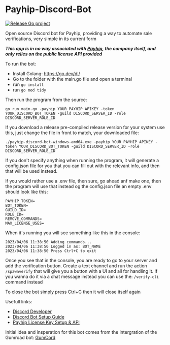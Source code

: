 # Payhip-Discord-Bot

[![Release Go project](https://github.com/McHauge/Payhip-Discord-Bot/actions/workflows/release_build.yml/badge.svg)](https://github.com/McHauge/Payhip-Discord-Bot/actions/workflows/release_build.yml)

Open source Discord bot for Payhip, providing a way to automate sale verifications, very simple in its current form

***This app is in no way associated with [Payhip](https://payhip.com/), the company itself, and only relies on the public license API provided***

To run the bot:

 - Install Golang: https://go.dev/dl/
 - Go to the folder with the main.go file and open a terminal
 - run ```go install```
 - run ```go mod tidy```

Then run the program from the source:

```go run main.go -payhip YOUR_PAYHIP_APIKEY -token YOUR_DISCORD_BOT_TOKEN -guild DISCORD_SERVER_ID -role DISCORD_SERVER_ROLE_ID```

If you download a release pre-compiled release version for your system use this, just change the file in front to match, your downloaded file:

```./payhip-discord-bot-windows-amd64.exe -payhip YOUR_PAYHIP_APIKEY -token YOUR_DISCORD_BOT_TOKEN -guild DISCORD_SERVER_ID -role DISCORD_SERVER_ROLE_ID```

If you don't specify anything when running the program, it will generate a config.json file for you that you can fill out with the relevant info, and then that will be used instead.

If you would rather use a .env file, then sure, go ahead anf make one, then the program will use that instead og the config.json file an empty .env should look like this:

```
PAYHIP_TOKEN=
BOT_TOKEN=
GUILD_ID=
ROLE_ID=
REMOVE_COMMANDS=
MAX_LICENSE_USES=
```

When it's running you will see something like this in the console:

```
2023/04/06 11:38:50 Adding commands...
2023/04/06 11:38:50 Logged in as: BOT_NAME
2023/04/06 11:38:50 Press Ctrl+C to exit
```

Once you see that in the console, you are ready to go to your server and add the verification button.
Create a text channel and run the action ```/spawnverify``` that will give you a button with a UI and all for handling it.
If you wanna do it via a chat message instead you can use the: ```/verify-cli``` command instead

To close the bot simply press Ctrl+C then it will close itself again

Usefull links:

- [Discord Developer](https://discord.com/developers/applications)
- [Discord Bot Setup Guide](https://discordpy.readthedocs.io/en/stable/discord.html)
- [Payhip License Key Setup & API](https://help.payhip.com/article/114-software-license-keys)

Initial idea and insperation for this bot comes from the intergration of the Gumroad bot: [GumCord](https://github.com/benaclejames/GumCord)
